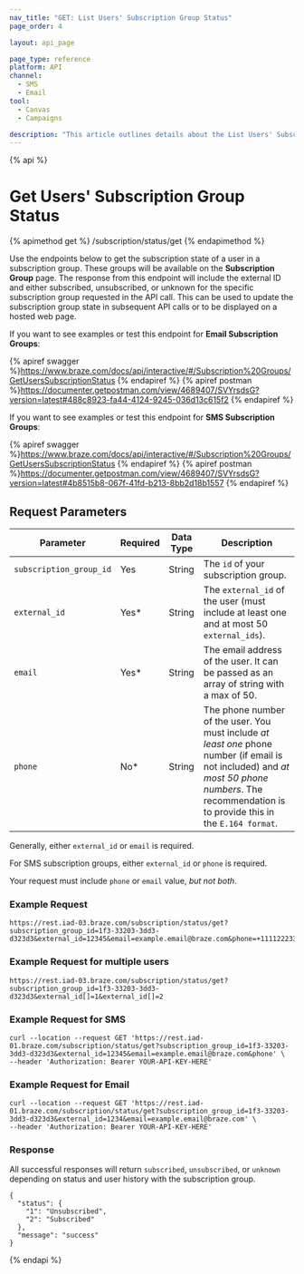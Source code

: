```yaml
---
nav_title: "GET: List Users' Subscription Group Status"
page_order: 4

layout: api_page

page_type: reference
platform: API
channel:
  - SMS
  - Email
tool:
  - Canvas
  - Campaigns

description: "This article outlines details about the List Users' Subscription Group Status Braze endpoint."
---
```

{% api %}
# Get Users' Subscription Group Status
{% apimethod get %}
/subscription/status/get
{% endapimethod %}

Use the endpoints below to get the subscription state of a user in a subscription group. These groups will be available on the __Subscription Group__ page. The response from this endpoint will include the external ID and either subscribed, unsubscribed, or unknown for the specific subscription group requested in the API call.  This can be used to update the subscription group state in subsequent API calls or to be displayed on a hosted web page.

If you want to see examples or test this endpoint for __Email Subscription Groups__:

{% apiref swagger %}https://www.braze.com/docs/api/interactive/#/Subscription%20Groups/GetUsersSubscriptionStatus {% endapiref %}
{% apiref postman %}https://documenter.getpostman.com/view/4689407/SVYrsdsG?version=latest#488c8923-fa44-4124-9245-036d13c615f2 {% endapiref %}

If you want to see examples or test this endpoint for __SMS Subscription Groups__:

{% apiref swagger %}https://www.braze.com/docs/api/interactive/#/Subscription%20Groups/GetUsersSubscriptionStatus {% endapiref %}
{% apiref postman %}https://documenter.getpostman.com/view/4689407/SVYrsdsG?version=latest#4b8515b8-067f-41fd-b213-8bb2d18b1557 {% endapiref %}

## Request Parameters

| Parameter | Required | Data Type | Description |
|---|---|---|---|
| `subscription_group_id`  | Yes | String | The `id` of your subscription group. |
| `external_id`  |  Yes* | String | The `external_id` of the user (must include at least one and at most 50 `external_ids`). |
| `email` | Yes* | String | The email address of the user. It can be passed as an array of string with a max of 50. |
| `phone` | No* | String | The phone number of the user. You must include _at least one_ phone number (if email is not included) and _at most 50 phone numbers_. The recommendation is to provide this in the `E.164 format`.|

Generally, either `external_id` or `email` is required.

For SMS subscription groups, either `external_id` or `phone` is required.

Your request must include `phone` or `email` value, _but not both_.

### Example Request

```
https://rest.iad-03.braze.com/subscription/status/get?subscription_group_id=1f3-33203-3dd3-d323d3&external_id=12345&email=example.email@braze.com&phone=+11112223333
```

### Example Request for multiple users

```
https://rest.iad-03.braze.com/subscription/status/get?subscription_group_id=1f3-33203-3dd3-d323d3&external_id[]=1&external_id[]=2
```

### Example Request for SMS
```
curl --location --request GET 'https://rest.iad-01.braze.com/subscription/status/get?subscription_group_id=1f3-33203-3dd3-d323d3&external_id=12345&email=example.email@braze.com&phone' \
--header 'Authorization: Bearer YOUR-API-KEY-HERE'
```

### Example Request for Email
```
curl --location --request GET 'https://rest.iad-01.braze.com/subscription/status/get?subscription_group_id=1f3-33203-3dd3-d323d3&external_id=1234&email=example.email@braze.com' \
--header 'Authorization: Bearer YOUR-API-KEY-HERE'
```

### Response

All successful responses will return `subscribed`, `unsubscribed`, or `unknown` depending on status and user history with the subscription group.

```
{
  "status": {
    "1": "Unsubscribed",
    "2": "Subscribed"
  },
  "message": "success"
}
```

{% endapi %}

